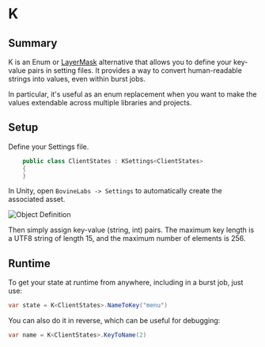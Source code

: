 # K
## Summary
K is an Enum or [LayerMask](https://docs.unity3d.com/ScriptReference/LayerMask.html) alternative that allows you to define your key-value pairs in setting files.
It provides a way to convert human-readable strings into values, even within burst jobs.

In particular, it's useful as an enum replacement when you want to make the values extendable across multiple libraries and projects.

## Setup
Define your Settings file.
```cs
    public class ClientStates : KSettings<ClientStates>
    {
    }
```

In Unity, open `BovineLabs -> Settings` to automatically create the associated asset.

![Object Definition](Images/K.png)

Then simply assign key-value (string, int) pairs. The maximum key length is a UTF8 string of length 15, and the maximum number of elements is 256.

## Runtime
To get your state at runtime from anywhere, including in a burst job, just use:
```cs
var state = K<ClientStates>.NameToKey("menu")
```

You can also do it in reverse, which can be useful for debugging:
```cs
var name = K<ClientStates>.KeyToName(2)
```

